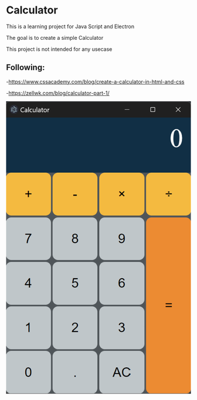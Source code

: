 # Calculator

This is a learning project for Java Script and Electron

The goal is to create a simple Calculator

This project is not intended for any usecase

## Following:

-https://www.cssacademy.com/blog/create-a-calculator-in-html-and-css

-https://zellwk.com/blog/calculator-part-1/

![Calculator Image](assets\calc.png)

